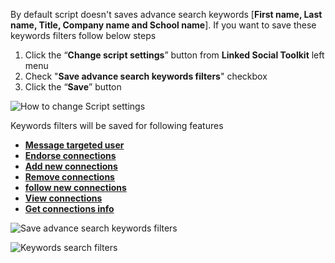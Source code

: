 By default script doesn't saves advance search keywords [**First name, Last name, Title, Company name and School name**]. If you want to save these keywords filters follow below steps
1. Click the “**Change script settings**” button from  **Linked Social Toolkit** left menu
2. Check "**Save advance search keywords filters**" checkbox
3. Click the “**Save**” button

![How to change Script settings](https://github.com/ZiaUrR3hman/LinkedSocialToolkit/raw/master/images/Change-script-setting.png)

Keywords filters will be saved for following features
* [**Message targeted user**](https://github.com/ZiaUrR3hman/LinkedSocialToolkit/wiki/How-to-message-targeted-connections)
* [**Endorse connections**](https://github.com/ZiaUrR3hman/LinkedSocialToolkit/wiki/How-to-endorse-targeted-connections)
* [**Add new connections**](https://github.com/ZiaUrR3hman/LinkedSocialToolkit/wiki/How-to-connect-with-targeted-connections)
* [**Remove connections**](https://github.com/ZiaUrR3hman/LinkedSocialToolkit/wiki/How-to-remove-connections)
* [**follow new connections**](https://github.com/ZiaUrR3hman/LinkedSocialToolkit/wiki/How-to-follow-connections)
* [**View connections**](https://github.com/ZiaUrR3hman/LinkedSocialToolkit/wiki/How-to-view-connections-profiles)
* [**Get connections info**](https://github.com/ZiaUrR3hman/LinkedSocialToolkit/wiki/How-to-get-profile-information-of-targeted-connections)

![Save advance search keywords filters](https://github.com/ZiaUrR3hman/LinkedSocialToolkit/raw/master/images/Save-advance-search-keywords-filters.png)

![Keywords search filters](https://github.com/ZiaUrR3hman/LinkedSocialToolkit/raw/master/images/Keywords-search-filter.png)
